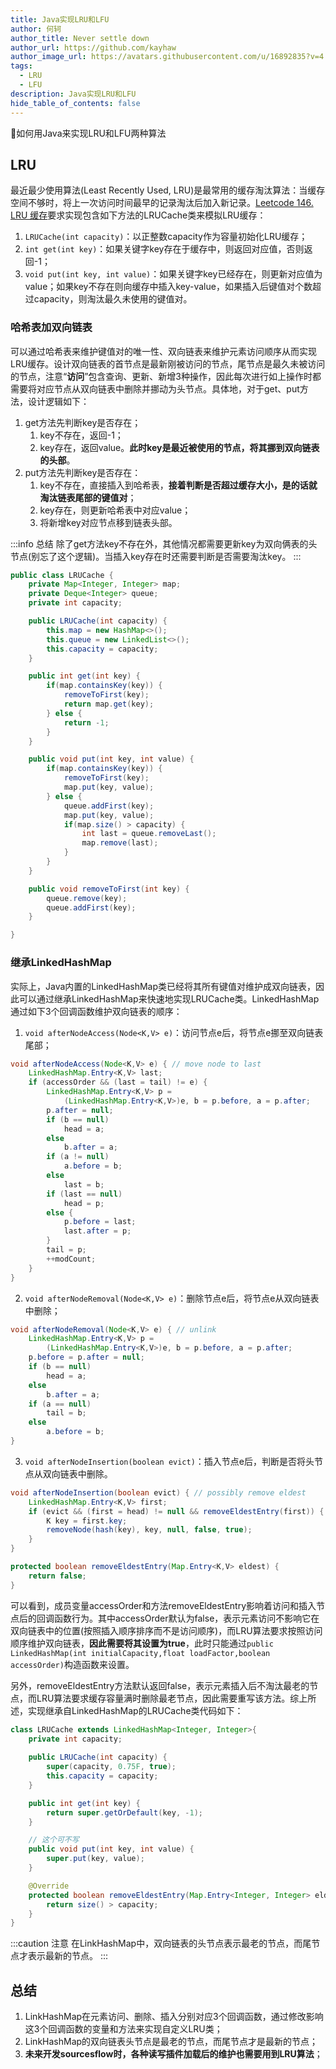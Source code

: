 ```yaml
---
title: Java实现LRU和LFU
author: 何轲
author_title: Never settle down
author_url: https://github.com/kayhaw
author_image_url: https://avatars.githubusercontent.com/u/16892835?v=4
tags: 
  - LRU
  - LFU
description: Java实现LRU和LFU
hide_table_of_contents: false
---
```


:pencil:如何用Java来实现LRU和LFU两种算法
<!--truncate-->

## LRU

最近最少使用算法(Least Recently Used, LRU)是最常用的缓存淘汰算法：当缓存空间不够时，将上一次访问时间最早的记录淘汰后加入新记录。[Leetcode 146. LRU 缓存](https://leetcode-cn.com/problems/lru-cache/)要求实现包含如下方法的LRUCache类来模拟LRU缓存：

1. `LRUCache(int capacity)`：以正整数capacity作为容量初始化LRU缓存；
2. `int get(int key)`：如果关键字key存在于缓存中，则返回对应值，否则返回-1；
3. `void put(int key, int value)`：如果关键字key已经存在，则更新对应值为value；如果key不存在则向缓存中插入key-value，如果插入后键值对个数超过capacity，则淘汰最久未使用的键值对。

### 哈希表加双向链表

可以通过哈希表来维护键值对的唯一性、双向链表来维护元素访问顺序从而实现LRU缓存。设计双向链表的首节点是最新刚被访问的节点，尾节点是最久未被访问的节点，注意“**访问**”包含查询、更新、新增3种操作，因此每次进行如上操作时都需要将对应节点从双向链表中删除并挪动为头节点。具体地，对于get、put方法，设计逻辑如下：

1. get方法先判断key是否存在；
   1. key不存在，返回-1；
   2. key存在，返回value。**此时key是最近被使用的节点，将其挪到双向链表的头部**。
2. put方法先判断key是否存在：
   1. key不存在，直接插入到哈希表，**接着判断是否超过缓存大小，是的话就淘汰链表尾部的键值对**；
   2. key存在，则更新哈希表中对应value；
   3. 将新增key对应节点移到链表头部。

:::info 总结
除了get方法key不存在外，其他情况都需要更新key为双向俩表的头节点(别忘了这个逻辑)。当插入key存在时还需要判断是否需要淘汰key。
:::

```java
public class LRUCache {
    private Map<Integer, Integer> map;
    private Deque<Integer> queue;
    private int capacity;

    public LRUCache(int capacity) {
        this.map = new HashMap<>();
        this.queue = new LinkedList<>();
        this.capacity = capacity;
    }

    public int get(int key) {
        if(map.containsKey(key)) {
            removeToFirst(key);
            return map.get(key);
        } else {
            return -1;
        }
    }

    public void put(int key, int value) {
        if(map.containsKey(key)) {
            removeToFirst(key);
            map.put(key, value);
        } else {
            queue.addFirst(key);
            map.put(key, value);
            if(map.size() > capacity) {
                int last = queue.removeLast();
                map.remove(last);
            }
        }
    }

    public void removeToFirst(int key) {
        queue.remove(key);
        queue.addFirst(key);
    }

}
```

### 继承LinkedHashMap

实际上，Java内置的LinkedHashMap类已经将其所有键值对维护成双向链表，因此可以通过继承LinkedHashMap来快速地实现LRUCache类。LinkedHashMap通过如下3个回调函数维护双向链表的顺序：

1. `void afterNodeAccess(Node<K,V> e)`：访问节点e后，将节点e挪至双向链表尾部；

```java
void afterNodeAccess(Node<K,V> e) { // move node to last
    LinkedHashMap.Entry<K,V> last;
    if (accessOrder && (last = tail) != e) {
        LinkedHashMap.Entry<K,V> p =
            (LinkedHashMap.Entry<K,V>)e, b = p.before, a = p.after;
        p.after = null;
        if (b == null)
            head = a;
        else
            b.after = a;
        if (a != null)
            a.before = b;
        else
            last = b;
        if (last == null)
            head = p;
        else {
            p.before = last;
            last.after = p;
        }
        tail = p;
        ++modCount;
    }
}
```

2. `void afterNodeRemoval(Node<K,V> e)`：删除节点e后，将节点e从双向链表中删除；

```java
void afterNodeRemoval(Node<K,V> e) { // unlink
    LinkedHashMap.Entry<K,V> p =
        (LinkedHashMap.Entry<K,V>)e, b = p.before, a = p.after;
    p.before = p.after = null;
    if (b == null)
        head = a;
    else
        b.after = a;
    if (a == null)
        tail = b;
    else
        a.before = b;
}
```

3. `void afterNodeInsertion(boolean evict)`：插入节点e后，判断是否将头节点从双向链表中删除。

```java
void afterNodeInsertion(boolean evict) { // possibly remove eldest
    LinkedHashMap.Entry<K,V> first;
    if (evict && (first = head) != null && removeEldestEntry(first)) {
        K key = first.key;
        removeNode(hash(key), key, null, false, true);
    }
}

protected boolean removeEldestEntry(Map.Entry<K,V> eldest) {
    return false;
}
```

可以看到，成员变量accessOrder和方法removeEldestEntry影响着访问和插入节点后的回调函数行为。其中accessOrder默认为false，表示元素访问不影响它在双向链表中的位置(按照插入顺序排序而不是访问顺序)，而LRU算法要求按照访问顺序维护双向链表，**因此需要将其设置为true**，此时只能通过`public LinkedHashMap(int initialCapacity,float loadFactor,boolean accessOrder)`构造函数来设置。

另外，removeEldestEntry方法默认返回false，表示元素插入后不淘汰最老的节点，而LRU算法要求缓存容量满时删除最老节点，因此需要重写该方法。综上所述，实现继承自LinkedHashMap的LRUCache类代码如下：

```java
class LRUCache extends LinkedHashMap<Integer, Integer>{
    private int capacity;
    
    public LRUCache(int capacity) {
        super(capacity, 0.75F, true);
        this.capacity = capacity;
    }

    public int get(int key) {
        return super.getOrDefault(key, -1);
    }

    // 这个可不写
    public void put(int key, int value) {
        super.put(key, value);
    }

    @Override
    protected boolean removeEldestEntry(Map.Entry<Integer, Integer> eldest) {
        return size() > capacity; 
    }
}
```

:::caution 注意
在LinkHashMap中，双向链表的头节点表示最老的节点，而尾节点才表示最新的节点。
:::

## 总结

1. LinkHashMap在元素访问、删除、插入分别对应3个回调函数，通过修改影响这3个回调函数的变量和方法来实现自定义LRU类；
2. LinkHashMap的双向链表头节点是最老的节点，而尾节点才是最新的节点；
3. **未来开发sourcesflow时，各种读写插件加载后的维护也需要用到LRU算法**；
